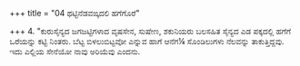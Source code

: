 +++
title = "04 ಥಟ್ಟಿನೆಡವಙ್ಕದಲಿ ಹಗೆಗೊರೆ"

+++
4. "ಕುರುಸೈನ್ಯದ ಜಗಜಟ್ಟಿಗಳಾದ ವೃಷಸೇನ, ಸುಷೇಣ, ಶಕುನಿಯರು ಬಲಸಹಿತ ಸೈನ್ಯದ ಎಡ ಪಕ್ಕದಲ್ಲಿ ಹಗೆಗೆ ಒರೆಯನ್ನು ಕಟ್ಟಿ ನಿಂತರು. ಬೆಟ್ಟ ಬಿಳಲುಬಿಟ್ಟವೋ ಎನ್ನುವ ಹಾಗೆ  ಆನೆಗ¼ ಸೊಂಡಿಲುಗಳು ನೆಲವನ್ನು ತಾಕುತ್ತಿದ್ದವು. ಇದು ಎಲ್ಲಿಯ ಸೇನೆಯೋ ನಾವು ಅರಿಯೆವು ಎಂದನು.
